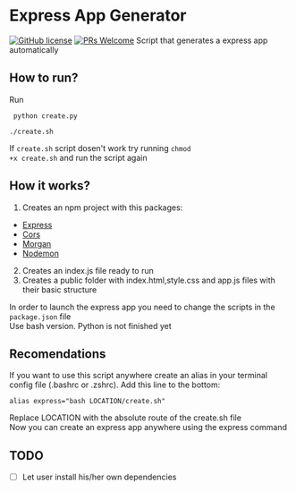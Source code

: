# Express App Generator
[![GitHub license](https://img.shields.io/github/license/Naereen/StrapDown.js.svg)](https://github.com/GabrielCrackPro/express-app-generator/master/LICENSE)
[![PRs Welcome](https://img.shields.io/badge/PRs-welcome-brightgreen.svg?style=flat-square)](https://github.com/GabrielCrackPro/express-app-generator/pulls)
Script that generates a express app automatically

## How to run?

Run

```
 python create.py
```
```
./create.sh
```
If <code>create.sh</code> script dosen't work try running <code>chmod +x create.sh</code> and run the script again

## How it works?
1. Creates an npm project with this packages: 
  - <a href="https://www.npmjs.com/package/express" target="blank">Express</a>
  - <a href="https://www.npmjs.com/package/cors" target="blank">Cors</a>
  - <a href="https://www.npmjs.com/package/morgan" target="blank">Morgan</a>
  - <a href="https://www.npmjs.com/package/nodemon" target="blank">Nodemon</a>
2. Creates an index.js file ready to run
3. Creates a public folder with index.html,style.css and app.js files with their basic structure

In order to launch the express app you need to change the scripts in the <code>package.json</code> file
<br>
Use bash version. Python is not finished yet

## Recomendations

If you want to use this script anywhere create an alias in your terminal config file (.bashrc or .zshrc). Add this line to the bottom:
```
alias express="bash LOCATION/create.sh"
````
Replace LOCATION with the absolute route of the create.sh file
<br>
Now you can create an express app anywhere using the express command

## TODO
 - [ ] Let user install his/her own dependencies

